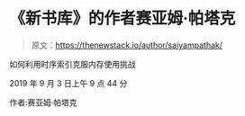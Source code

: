 # 《新书库》的作者赛亚姆·帕塔克

> 原文：<https://thenewstack.io/author/saiyampathak/>

如何利用时序索引克服内存使用挑战

2019 年 9 月 3 日上午 9 点 44 分

作者:赛亚姆·帕塔克